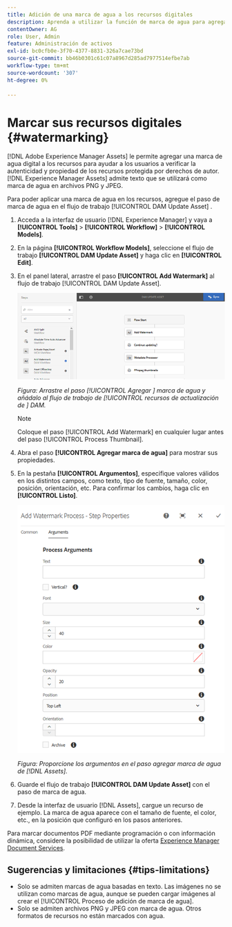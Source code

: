 ```yaml
---
title: Adición de una marca de agua a los recursos digitales
description: Aprenda a utilizar la función de marca de agua para agregar una marca de agua digital a los recursos.
contentOwner: AG
role: User, Admin
feature: Administración de activos
exl-id: bc0cfb0e-3f70-4377-8831-326a7cae73bd
source-git-commit: bb46b0301c61c07a8967d285ad7977514efbe7ab
workflow-type: tm+mt
source-wordcount: '307'
ht-degree: 0%

---
```


# Marcar sus recursos digitales {#watermarking}

[!DNL Adobe Experience Manager Assets] le permite agregar una marca de agua digital a los recursos para ayudar a los usuarios a verificar la autenticidad y propiedad de los recursos protegida por derechos de autor. [!DNL Experience Manager Assets] admite texto que se utilizará como marca de agua en archivos PNG y JPEG.

Para poder aplicar una marca de agua en los recursos, agregue el paso de marca de agua en el flujo de trabajo [!UICONTROL DAM Update Asset] .

1. Acceda a la interfaz de usuario [!DNL Experience Manager] y vaya a **[!UICONTROL Tools]** > **[!UICONTROL Workflow]** > **[!UICONTROL Models]**.
1. En la página **[!UICONTROL Workflow Models]**, seleccione el flujo de trabajo **[!UICONTROL DAM Update Asset]** y haga clic en **[!UICONTROL Edit]**.

1. En el panel lateral, arrastre el paso **[!UICONTROL Add Watermark]** al flujo de trabajo [!UICONTROL DAM Update Asset].

   ![Arrastre el paso  [!UICONTROL Agregar ] marca de agua y añádalo al flujo de trabajo de  [!UICONTROL recursos de actualización de ] DAM](assets/add_watermark_step_aem_assets.png)

   *Figura: Arrastre el paso  [!UICONTROL Agregar ] marca de agua y añádalo al flujo de trabajo de  [!UICONTROL recursos de actualización de ] DAM.*

   >[!NOTE]
   >
   >Coloque el paso [!UICONTROL Add Watermark] en cualquier lugar antes del paso [!UICONTROL Process Thumbnail].

1. Abra el paso **[!UICONTROL Agregar marca de agua]** para mostrar sus propiedades.
1. En la pestaña **[!UICONTROL Argumentos]**, especifique valores válidos en los distintos campos, como texto, tipo de fuente, tamaño, color, posición, orientación, etc. Para confirmar los cambios, haga clic en **[!UICONTROL Listo]**.

   ![Proporcione los argumentos en el paso agregar marca de agua de  [!DNL Assets]](assets/arguments_add_watermark_aem_assets.png)

   *Figura: Proporcione los argumentos en el paso agregar marca de agua de  [!DNL Assets].*

1. Guarde el flujo de trabajo **[!UICONTROL DAM Update Asset]** con el paso de marca de agua.
1. Desde la interfaz de usuario [!DNL Assets], cargue un recurso de ejemplo. La marca de agua aparece con el tamaño de fuente, el color, etc., en la posición que configuró en los pasos anteriores.

Para marcar documentos PDF mediante programación o con información dinámica, considere la posibilidad de utilizar la oferta [Experience Manager Document Services](/help/forms/using/overview-aem-document-services.md).

## Sugerencias y limitaciones {#tips-limitations}

* Solo se admiten marcas de agua basadas en texto. Las imágenes no se utilizan como marcas de agua, aunque se pueden cargar imágenes al crear el [!UICONTROL Proceso de adición de marca de agua].
* Solo se admiten archivos PNG y JPEG con marca de agua. Otros formatos de recursos no están marcados con agua.

